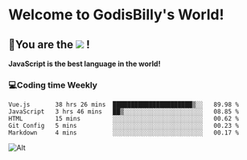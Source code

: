 # Welcome to GodisBilly's World!
## :partying_face:You are the  ![](https://visitor-badge.glitch.me/badge?page_id=Godisbilly.readme) !
**JavaScript is the best language in the world!**
### :computer:Coding time Weekly
  <!--START_SECTION:waka-->
```text
Vue.js       38 hrs 26 mins  ██████████████████████▒░░   89.98 % 
JavaScript   3 hrs 46 mins   ██▒░░░░░░░░░░░░░░░░░░░░░░   08.85 % 
HTML         15 mins         ░░░░░░░░░░░░░░░░░░░░░░░░░   00.62 % 
Git Config   5 mins          ░░░░░░░░░░░░░░░░░░░░░░░░░   00.23 % 
Markdown     4 mins          ░░░░░░░░░░░░░░░░░░░░░░░░░   00.17 % 
```
<!--END_SECTION:waka-->
![Alt](https://repobeats.axiom.co/api/embed/eeff64f6cf3d966257bdb597911b88a4c137d508.svg "Repobeats analytics image")
